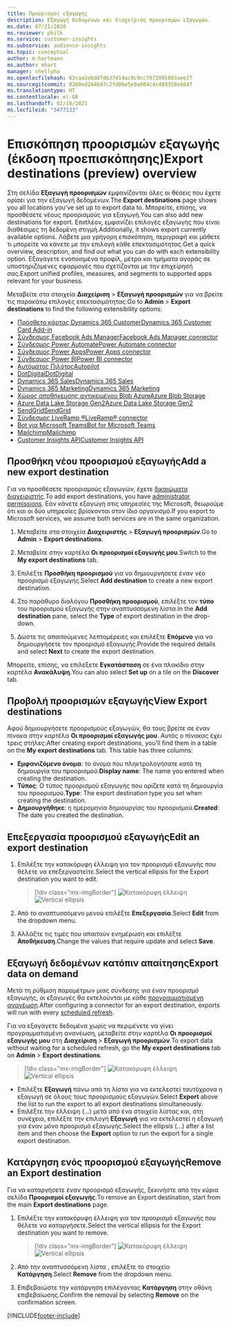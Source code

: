 ```yaml
---
title: Προορισμοί εξαγωγής
description: Εξαγωγή δεδομένων και διαχείριση προορισμών εξαγωγών.
ms.date: 07/21/2020
ms.reviewer: philk
ms.service: customer-insights
ms.subservice: audience-insights
ms.topic: conceptual
author: m-hartmann
ms.author: mhart
manager: shellyha
ms.openlocfilehash: 63caa2ebdd7d637d14ac9c9cc7972095803aee2f
ms.sourcegitcommit: 0260ed244b97c2fd0be5e9a084c4c489358e8d4f
ms.translationtype: HT
ms.contentlocale: el-GR
ms.lasthandoff: 02/18/2021
ms.locfileid: "5477133"
---
```

# <a name="export-destinations-preview-overview"></a><span data-ttu-id="eeddd-103">Επισκόπηση προορισμών εξαγωγής (έκδοση προεπισκόπησης)</span><span class="sxs-lookup"><span data-stu-id="eeddd-103">Export destinations (preview) overview</span></span>

<span data-ttu-id="eeddd-104">Στη σελίδα **Εξαγωγή προορισμών** εμφανίζονται όλες οι θέσεις που έχετε ορίσει για την εξαγωγή δεδομένων.</span><span class="sxs-lookup"><span data-stu-id="eeddd-104">The **Export destinations** page shows you all locations you've set up to export data to.</span></span> <span data-ttu-id="eeddd-105">Μπορείτε, επίσης, να προσθέσετε νέους προορισμούς για εξαγωγή.</span><span class="sxs-lookup"><span data-stu-id="eeddd-105">You can also add new destinations for export.</span></span> <span data-ttu-id="eeddd-106">Επιπλέον, εμφανίζει επιλογές εξαγωγής που είναι διαθέσιμες τη δεδομένη στιγμή.</span><span class="sxs-lookup"><span data-stu-id="eeddd-106">Additionally, it shows export currently available options.</span></span> <span data-ttu-id="eeddd-107">Λάβετε μια γρήγορη επισκόπηση, περιγραφή και μάθετε τι μπορείτε να κάνετε με την επιλογή κάθε επεκτασιμότητας.</span><span class="sxs-lookup"><span data-stu-id="eeddd-107">Get a quick overview, description, and find out what you can do with each extensibility option.</span></span> <span data-ttu-id="eeddd-108">Εξαγάγετε ενοποιημένα προφίλ, μέτρα και τμήματα αγοράς σε υποστηριζόμενες εφαρμογές που σχετίζονται με την επιχείρησή σας.</span><span class="sxs-lookup"><span data-stu-id="eeddd-108">Export unified profiles, measures, and segments to supported apps relevant for your business.</span></span>

<span data-ttu-id="eeddd-109">Μεταβείτε στα στοιχεία **Διαχείριση** > **Εξαγωγή προορισμών** για να βρείτε τις παρακάτω επιλογές επεκτασιμότητας:</span><span class="sxs-lookup"><span data-stu-id="eeddd-109">Go to **Admin** > **Export destinations** to find the following extensibility options:</span></span>

- [<span data-ttu-id="eeddd-110">Πρόσθετο κάρτας Dynamics 365 Customer</span><span class="sxs-lookup"><span data-stu-id="eeddd-110">Dynamics 365 Customer Card Add-in</span></span>](customer-card-add-in.md)
- [<span data-ttu-id="eeddd-111">Σύνδεσμος Facebook Ads Manager</span><span class="sxs-lookup"><span data-stu-id="eeddd-111">Facebook Ads Manager connector</span></span>](export-facebook.md)
- [<span data-ttu-id="eeddd-112">Σύνδεσμος Power Automate</span><span class="sxs-lookup"><span data-stu-id="eeddd-112">Power Automate connector</span></span>](export-power-automate.md)
- [<span data-ttu-id="eeddd-113">Σύνδεσμος Power Apps</span><span class="sxs-lookup"><span data-stu-id="eeddd-113">Power Apps connector</span></span>](export-power-apps.md)
- [<span data-ttu-id="eeddd-114">Σύνδεσμος Power BI</span><span class="sxs-lookup"><span data-stu-id="eeddd-114">Power BI connector</span></span>](export-power-bi.md)
- [<span data-ttu-id="eeddd-115">Αυτόματος Πιλότος</span><span class="sxs-lookup"><span data-stu-id="eeddd-115">Autopilot</span></span>](export-autopilot.md)
- [<span data-ttu-id="eeddd-116">DotDigital</span><span class="sxs-lookup"><span data-stu-id="eeddd-116">DotDigital</span></span>](export-dotdigital.md)
- [<span data-ttu-id="eeddd-117">Dynamics 365 Sales</span><span class="sxs-lookup"><span data-stu-id="eeddd-117">Dynamics 365 Sales</span></span>](export-dynamics365-sales.md)
- [<span data-ttu-id="eeddd-118">Dynamics 365 Marketing</span><span class="sxs-lookup"><span data-stu-id="eeddd-118">Dynamics 365 Marketing</span></span>](export-dynamics365-marketing.md)
- [<span data-ttu-id="eeddd-119">Χώρος αποθήκευσης αντικειμένου Blob Azure</span><span class="sxs-lookup"><span data-stu-id="eeddd-119">Azure Blob Storage</span></span>](export-azure-blob-storage.md)
- [<span data-ttu-id="eeddd-120">Azure Data Lake Storage Gen2</span><span class="sxs-lookup"><span data-stu-id="eeddd-120">Azure Data Lake Storage Gen2</span></span>](export-azure-data-lake-storage-gen2.md)
- [<span data-ttu-id="eeddd-121">SendGrid</span><span class="sxs-lookup"><span data-stu-id="eeddd-121">SendGrid</span></span>](export-sendgrid.md)
- [<span data-ttu-id="eeddd-122">Σύνδεσμος LiveRamp &reg;</span><span class="sxs-lookup"><span data-stu-id="eeddd-122">LiveRamp&reg; connector</span></span>](export-liveramp.md)
- [<span data-ttu-id="eeddd-123">Bot για Microsoft Teams</span><span class="sxs-lookup"><span data-stu-id="eeddd-123">Bot for Microsoft Teams</span></span>](export-teams-bot.md)
- [<span data-ttu-id="eeddd-124">Mailchimp</span><span class="sxs-lookup"><span data-stu-id="eeddd-124">Mailchimp</span></span>](export-mailchimp.md)
- [<span data-ttu-id="eeddd-125">Customer Insights API</span><span class="sxs-lookup"><span data-stu-id="eeddd-125">Customer Insights API</span></span>](apis.md)

## <a name="add-a-new-export-destination"></a><span data-ttu-id="eeddd-126">Προσθήκη νέου προορισμού εξαγωγής</span><span class="sxs-lookup"><span data-stu-id="eeddd-126">Add a new export destination</span></span>

<span data-ttu-id="eeddd-127">Για να προσθέσετε προορισμούς εξαγωγών, έχετε [δικαιώματα διαχειριστής](permissions.md).</span><span class="sxs-lookup"><span data-stu-id="eeddd-127">To add export destinations, you have [administrator permissions](permissions.md).</span></span> <span data-ttu-id="eeddd-128">Εάν κάνετε εξαγωγή στις υπηρεσίες της Microsoft, θεωρούμε ότι και οι δύο υπηρεσίες βρίσκονται στον ίδιο οργανισμό.</span><span class="sxs-lookup"><span data-stu-id="eeddd-128">If you export to Microsoft services, we assume both services are in the same organization.</span></span>

1. <span data-ttu-id="eeddd-129">Μεταβείτε στα στοιχεία **Διαχειριστής** > **Εξαγωγή προορισμών**.</span><span class="sxs-lookup"><span data-stu-id="eeddd-129">Go to **Admin** > **Export destinations**.</span></span>

1. <span data-ttu-id="eeddd-130">Μεταβείτε στην καρτέλα **Οι προορισμοί εξαγωγής μου**.</span><span class="sxs-lookup"><span data-stu-id="eeddd-130">Switch to the **My export destinations** tab.</span></span>

1. <span data-ttu-id="eeddd-131">Επιλέξτε **Προσθήκη προορισμού** για να δημιουργήσετε έναν νέο προορισμό εξαγωγής.</span><span class="sxs-lookup"><span data-stu-id="eeddd-131">Select **Add destination** to create a new export destination.</span></span>

1. <span data-ttu-id="eeddd-132">Στο παράθυρο διαλόγου **Προσθήκη προορισμού**, επιλέξτε τον **τύπο** του προορισμού εξαγωγής στην αναπτυσσόμενη λίστα.</span><span class="sxs-lookup"><span data-stu-id="eeddd-132">In the **Add destination** pane, select the **Type** of export destination in the drop-down.</span></span>

1. <span data-ttu-id="eeddd-133">Δώστε τις απαιτούμενες λεπτομέρειες και επιλέξτε **Επόμενο** για να δημιουργήσετε τον προορισμό εξαγωγής.</span><span class="sxs-lookup"><span data-stu-id="eeddd-133">Provide the required details and select **Next** to create the export destination.</span></span>

<span data-ttu-id="eeddd-134">Μπορείτε, επίσης, να επιλέξετε **Εγκατάσταση** σε ένα πλακίδιο στην καρτέλα **Ανακάλυψη**.</span><span class="sxs-lookup"><span data-stu-id="eeddd-134">You can also select **Set up** on a tile on the **Discover** tab.</span></span>

## <a name="view-export-destinations"></a><span data-ttu-id="eeddd-135">Προβολή προορισμών εξαγωγής</span><span class="sxs-lookup"><span data-stu-id="eeddd-135">View Export destinations</span></span>

<span data-ttu-id="eeddd-136">Αφού δημιουργήσετε προορισμούς εξαγωγών, θα τους βρείτε σε έναν πίνακα στην καρτέλα **Οι προορισμοί εξαγωγής μου**. Αυτός ο πίνακας έχει τρεις στήλες:</span><span class="sxs-lookup"><span data-stu-id="eeddd-136">After creating export destinations, you'll find them in a table on the **My export destinations** tab. This table has three columns:</span></span>

- <span data-ttu-id="eeddd-137">**Εμφανιζόμενο όνομα**: το όνομα που πληκτρολογήσατε κατά τη δημιουργία του προορισμού.</span><span class="sxs-lookup"><span data-stu-id="eeddd-137">**Display name**: The name you entered when creating the destination.</span></span>
- <span data-ttu-id="eeddd-138">**Τύπος**: Ο τύπος προορισμού εξαγωγής που ορίζετε κατά τη δημιουργία του προορισμού.</span><span class="sxs-lookup"><span data-stu-id="eeddd-138">**Type**: The export destination type you set when creating the destination.</span></span>
- <span data-ttu-id="eeddd-139">**Δημιουργήθηκε**: η ημερομηνία δημιουργίας του προορισμού.</span><span class="sxs-lookup"><span data-stu-id="eeddd-139">**Created**: The date you created the destination.</span></span>

## <a name="edit-an-export-destination"></a><span data-ttu-id="eeddd-140">Επεξεργασία προορισμού εξαγωγής</span><span class="sxs-lookup"><span data-stu-id="eeddd-140">Edit an export destination</span></span>

1. <span data-ttu-id="eeddd-141">Επιλέξτε την κατακόρυφη έλλειψη για τον προορισμό εξαγωγής που θέλετε να επεξεργαστείτε.</span><span class="sxs-lookup"><span data-stu-id="eeddd-141">Select the vertical ellipsis for the Export destination you want to edit.</span></span>

   > [!div class="mx-imgBorder"]
   > <span data-ttu-id="eeddd-142">![Κατακόρυφη έλλειψη](media/export-destinations-page-ellipsis.png "Κατακόρυφη έλλειψη")</span><span class="sxs-lookup"><span data-stu-id="eeddd-142">![Vertical ellipsis](media/export-destinations-page-ellipsis.png "Vertical ellipsis")</span></span>

1. <span data-ttu-id="eeddd-143">Από το αναπτυσσόμενο μενού επιλέξτε **Επεξεργασία**.</span><span class="sxs-lookup"><span data-stu-id="eeddd-143">Select **Edit** from the dropdown menu.</span></span>

1. <span data-ttu-id="eeddd-144">Αλλάξτε τις τιμές που απαιτούν ενημέρωση και επιλέξτε **Αποθήκευση**.</span><span class="sxs-lookup"><span data-stu-id="eeddd-144">Change the values that require update and select **Save**.</span></span>

## <a name="export-data-on-demand"></a><span data-ttu-id="eeddd-145">Εξαγωγή δεδομένων κατόπιν απαίτησης</span><span class="sxs-lookup"><span data-stu-id="eeddd-145">Export data on demand</span></span>

<span data-ttu-id="eeddd-146">Μετά τη ρύθμιση παραμέτρων μιας σύνδεσης για έναν προορισμό εξαγωγής, οι εξαγωγές θα εκτελούνται με κάθε [προγραμματισμένη ανανέωση](system.md#schedule-tab).</span><span class="sxs-lookup"><span data-stu-id="eeddd-146">After configuring a connector for an export destination, exports will run with every [scheduled refresh](system.md#schedule-tab).</span></span>

<span data-ttu-id="eeddd-147">Για να εξαγάγετε δεδομένα χωρίς να περιμένετε να γίνει προγραμματισμένη ανανέωση, μεταβείτε στην καρτέλα **Οι προορισμοί εξαγωγής μου** στη **Διαχείριση** > **Εξαγωγή προορισμών**.</span><span class="sxs-lookup"><span data-stu-id="eeddd-147">To export data without waiting for a scheduled refresh, go the **My export destinations** tab on **Admin** > **Export destinations**.</span></span>

> [!div class="mx-imgBorder"]
> <span data-ttu-id="eeddd-148">![Κατακόρυφη έλλειψη](media/export-destinations-page-ellipsis.png "Κατακόρυφη έλλειψη")</span><span class="sxs-lookup"><span data-stu-id="eeddd-148">![Vertical ellipsis](media/export-destinations-page-ellipsis.png "Vertical ellipsis")</span></span>

- <span data-ttu-id="eeddd-149">Επιλέξτε **Εξαγωγή** πάνω από τη λίστα για να εκτελεστεί ταυτόχρονα η εξαγωγή σε όλους τους προορισμούς εξαγωγών.</span><span class="sxs-lookup"><span data-stu-id="eeddd-149">Select **Export** above the list to run the export to all export destinations simultaneously.</span></span>
- <span data-ttu-id="eeddd-150">Επιλέξτε την έλλειψη (...) μετά από ένα στοιχείο λίστας και, στη συνέχεια, επιλέξτε την επιλογή **Εξαγωγή** για να εκτελεστεί η εξαγωγή για έναν μόνο προορισμό εξαγωγής.</span><span class="sxs-lookup"><span data-stu-id="eeddd-150">Select the ellipsis (...) after a list item and then choose the **Export** option to run the export for a single export destination.</span></span>

## <a name="remove-an-export-destination"></a><span data-ttu-id="eeddd-151">Κατάργηση ενός προορισμού εξαγωγής</span><span class="sxs-lookup"><span data-stu-id="eeddd-151">Remove an Export destination</span></span>

<span data-ttu-id="eeddd-152">Για να καταργήσετε έναν προορισμό εξαγωγής, ξεκινήστε από την κύρια σελίδα **Προορισμοί εξαγωγής**.</span><span class="sxs-lookup"><span data-stu-id="eeddd-152">To remove an Export destination, start from the main **Export destinations** page.</span></span>

1. <span data-ttu-id="eeddd-153">Επιλέξτε την κατακόρυφη έλλειψη για τον προορισμό εξαγωγής που θέλετε να καταργήσετε.</span><span class="sxs-lookup"><span data-stu-id="eeddd-153">Select the vertical ellipsis for the Export destination you want to remove.</span></span>

   > [!div class="mx-imgBorder"]
   > <span data-ttu-id="eeddd-154">![Κατακόρυφη έλλειψη](media/export-destinations-page-ellipsis.png "Κατακόρυφη έλλειψη")</span><span class="sxs-lookup"><span data-stu-id="eeddd-154">![Vertical ellipsis](media/export-destinations-page-ellipsis.png "Vertical ellipsis")</span></span>

2. <span data-ttu-id="eeddd-155">Από την αναπτυσσόμενη λίστα , επιλέξτε το στοιχείο **Κατάργηση**.</span><span class="sxs-lookup"><span data-stu-id="eeddd-155">Select **Remove** from the dropdown menu.</span></span>

3. <span data-ttu-id="eeddd-156">Επιβεβαιώστε την κατάργηση επιλέγοντας **Κατάργηση** στην οθόνη επιβεβαίωσης.</span><span class="sxs-lookup"><span data-stu-id="eeddd-156">Confirm the removal by selecting **Remove** on the confirmation screen.</span></span>


[!INCLUDE[footer-include](../includes/footer-banner.md)]